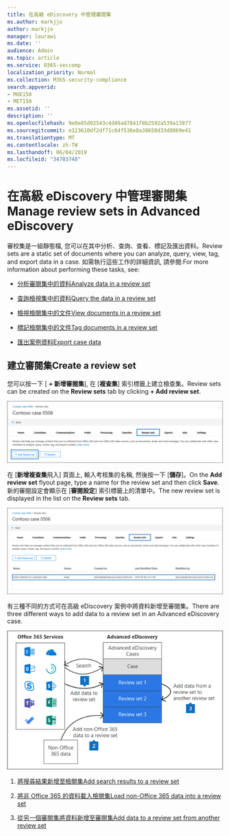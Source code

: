 ```yaml
---
title: 在高級 eDiscovery 中管理審閱集
ms.author: markjjo
author: markjjo
manager: laurawi
ms.date: ''
audience: Admin
ms.topic: article
ms.service: O365-seccomp
localization_priority: Normal
ms.collection: M365-security-compliance
search.appverid:
- MOE150
- MET150
ms.assetid: ''
description: ''
ms.openlocfilehash: 9e8e85d92543c4d49ad7841f8b2592a539a13977
ms.sourcegitcommit: e323610df2df71c84f536e8a38650d33d8069e41
ms.translationtype: MT
ms.contentlocale: zh-TW
ms.lasthandoff: 06/04/2019
ms.locfileid: "34703748"
---
```

# <a name="manage-review-sets-in-advanced-ediscovery"></a><span data-ttu-id="fc4fb-102">在高級 eDiscovery 中管理審閱集</span><span class="sxs-lookup"><span data-stu-id="fc4fb-102">Manage review sets in Advanced eDiscovery</span></span>

<span data-ttu-id="fc4fb-103">審校集是一組靜態檔, 您可以在其中分析、查詢、查看、標記及匯出資料。</span><span class="sxs-lookup"><span data-stu-id="fc4fb-103">Review sets are a static set of documents where you can analyze, query, view, tag, and export data in a case.</span></span> <span data-ttu-id="fc4fb-104">如需執行這些工作的詳細資訊, 請參閱:</span><span class="sxs-lookup"><span data-stu-id="fc4fb-104">For more information about performing these tasks, see:</span></span>

- [<span data-ttu-id="fc4fb-105">分析審閱集中的資料</span><span class="sxs-lookup"><span data-stu-id="fc4fb-105">Analyze data in a review set</span></span>](analyzing-data-in-review-set.md)

- [<span data-ttu-id="fc4fb-106">查詢檢視集中的資料</span><span class="sxs-lookup"><span data-stu-id="fc4fb-106">Query the data in a review set</span></span>](review-set-search.md)

- [<span data-ttu-id="fc4fb-107">檢視檢閱集中的文件</span><span class="sxs-lookup"><span data-stu-id="fc4fb-107">View documents in a review set</span></span>](view-documents-in-review-set.md)

- [<span data-ttu-id="fc4fb-108">標記檢閱集中的文件</span><span class="sxs-lookup"><span data-stu-id="fc4fb-108">Tag documents in a review set</span></span>](tagging-documents.md)

- [<span data-ttu-id="fc4fb-109">匯出案例資料</span><span class="sxs-lookup"><span data-stu-id="fc4fb-109">Export case data</span></span>](exporting-data-ediscover20.md)

## <a name="create-a-review-set"></a><span data-ttu-id="fc4fb-110">建立審閱集</span><span class="sxs-lookup"><span data-stu-id="fc4fb-110">Create a review set</span></span>

<span data-ttu-id="fc4fb-111">您可以按一下 [ **+ 新增審閱集**], 在 [**複查集**] 索引標籤上建立檢查集。</span><span class="sxs-lookup"><span data-stu-id="fc4fb-111">Review sets can be created on the **Review sets** tab by clicking **+ Add review set**.</span></span>

![新增審閱集](../media/f45c51d9-585d-47d1-b7fb-0288715e0b6a.png)

<span data-ttu-id="fc4fb-113">在 [**新增複查集**飛入] 頁面上, 輸入考核集的名稱, 然後按一下 [**儲存**]。</span><span class="sxs-lookup"><span data-stu-id="fc4fb-113">On the **Add review set** flyout page, type a name for the review set and then click **Save**.</span></span> <span data-ttu-id="fc4fb-114">新的審閱設定會顯示在 [**審閱設定**] 索引標籤上的清單中。</span><span class="sxs-lookup"><span data-stu-id="fc4fb-114">The new review set is displayed in the list on the **Review sets** tab.</span></span>

![在 [審閱集] 索引標籤上列出的新審閱集](../media/AeDnewreviewset.png)

<span data-ttu-id="fc4fb-116">有三種不同的方式可在高級 eDiscovery 案例中將資料新增至審閱集。</span><span class="sxs-lookup"><span data-stu-id="fc4fb-116">There are three different ways to add data to a review set in an Advanced eDiscovery case.</span></span>

![新增至審閱集的三種方式](../media/1f1f4efd-c03b-4255-bc3d-df358e56549c.png)

1. [<span data-ttu-id="fc4fb-118">將搜尋結果新增至檢閱集</span><span class="sxs-lookup"><span data-stu-id="fc4fb-118">Add search results to a review set</span></span>](add-data-to-review-set.md)

2. [<span data-ttu-id="fc4fb-119">將非 Office 365 的資料載入檢閱集</span><span class="sxs-lookup"><span data-stu-id="fc4fb-119">Load non-Office 365 data into a review set</span></span>](load-non-office365-data.md)

3. [<span data-ttu-id="fc4fb-120">從另一個審閱集將資料新增至審閱集</span><span class="sxs-lookup"><span data-stu-id="fc4fb-120">Add data to a review set from another review set</span></span>](add-data-to-review-set-from-another-review-set.md)
